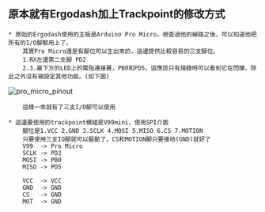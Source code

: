 ## 原本就有Ergodash加上Trackpoint的修改方式
    * 原始的Ergodash使用的主板是Arduino Pro Micro，檢查過他的線路之後，可以知道他把所有的I/O腳都用上了。
        其實Pro Micro還是有腳位可以生出來的，這邊提供比較容易的三支腳位。
        1.RX左邊第二支腳 PD2
        2.3.最下方的LED上的電阻連接著，PB0和PD5，這應該只有燒錄時可以看到它在閃爍，除此之外沒有被設定其他功能。(如下圖)

![pro_micro_pinout](https://user-images.githubusercontent.com/95702400/145521171-3f43e472-40c0-441b-bc69-28e8c52dca2d.jpg)

        這樣一來就有了三支I/O腳可以使用

    * 這邊要使用的trackpoint模組是V99mini，使用SPI介面
        腳位是1.VCC 2.GND 3.SCLK 4.MOSI 5.MISO 6.CS 7.MOTION
        只要使用三支IO腳就可以驅動了，CS和MOTION腳只要接地(GND)就好了
        V99  -> Pro Micro
        SCLK -> PD2
        MOSI -> PB0
        MISO -> PD5
    
        VCC  -> VCC
        GND  -> GND
        CS   -> GND
        MOT  -> GND
